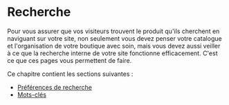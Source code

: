 # Recherche

Pour vous assurer que vos visiteurs trouvent le produit qu'ils cherchent en naviguant sur votre site, non seulement vous devez penser votre catalogue et l'organisation de votre boutique avec soin, mais vous devez aussi veiller à ce que la recherche interne de votre site fonctionne efficacement. C'est ce que ces pages vous permettent de faire.

Ce chapitre contient les sections suivantes :

* [Préférences de recherche](preferences-de-recherche.md)
* [Mots-clés](mots-cles.md)

